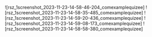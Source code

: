 
![rsz_1screenshot_2023-11-23-14-58-46-204_comexamplequizee]
![rsz_1screenshot_2023-11-23-14-58-35-485_comexamplequizee]
![rsz_1screenshot_2023-11-23-14-59-20-436_comexamplequizee]
![rsz_1screenshot_2023-11-23-14-59-08-173_comexamplequizee]
![rsz_1screenshot_2023-11-23-14-58-58-380_comexamplequizee]
